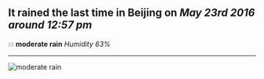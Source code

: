 ## It rained the last time in Beijing on *May 23rd 2016 around 12:57 pm*
💧💧  **moderate rain** *Humidity 63%*

---
![moderate rain](http://openweathermap.org/img/w/10n.png)
